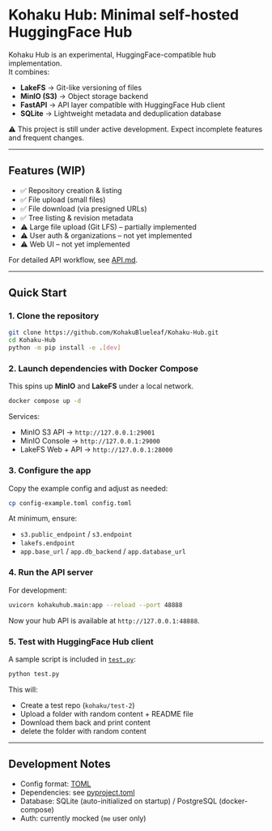 # Kohaku Hub: Minimal self-hosted HuggingFace Hub

Kohaku Hub is an experimental, HuggingFace-compatible hub implementation.  
It combines:

- **LakeFS** → Git-like versioning of files  
- **MinIO (S3)** → Object storage backend  
- **FastAPI** → API layer compatible with HuggingFace Hub client  
- **SQLite** → Lightweight metadata and deduplication database  

⚠️ This project is still under active development. Expect incomplete features and frequent changes.

---

## Features (WIP)

- ✅ Repository creation & listing
- ✅ File upload (small files)
- ✅ File download (via presigned URLs)
- ✅ Tree listing & revision metadata
- ⚠️ Large file upload (Git LFS) – partially implemented
- ⚠️ User auth & organizations – not yet implemented
- ⚠️ Web UI – not yet implemented

For detailed API workflow, see [API.md](./API.md).

---

## Quick Start

### 1. Clone the repository

```bash
git clone https://github.com/KohakuBlueleaf/Kohaku-Hub.git
cd Kohaku-Hub
python -m pip install -e .[dev]
````

### 2. Launch dependencies with Docker Compose

This spins up **MinIO** and **LakeFS** under a local network.

```bash
docker compose up -d
```

Services:

* MinIO S3 API → `http://127.0.0.1:29001`
* MinIO Console → `http://127.0.0.1:29000`
* LakeFS Web + API → `http://127.0.0.1:28000`

### 3. Configure the app

Copy the example config and adjust as needed:

```bash
cp config-example.toml config.toml
```

At minimum, ensure:

* `s3.public_endpoint` / `s3.endpoint`
* `lakefs.endpoint`
* `app.base_url` / `app.db_backend` / `app.database_url`

### 4. Run the API server

For development:

```bash
uvicorn kohakuhub.main:app --reload --port 48888
```

Now your hub API is available at `http://127.0.0.1:48888`.

### 5. Test with HuggingFace Hub client

A sample script is included in [`test.py`](./test.py):

```bash
python test.py
```

This will:

* Create a test repo (`kohaku/test-2`)
* Upload a folder with random content + README file
* Download them back and print content
* delete the folder with random content

---

## Development Notes

* Config format: [TOML](./config-example.toml)
* Dependencies: see [pyproject.toml](./pyproject.toml)
* Database: SQLite (auto-initialized on startup) / PostgreSQL (docker-compose)
* Auth: currently mocked (`me` user only)
